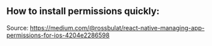 ## How to install permissions quickly:

Source: https://medium.com/@rossbulat/react-native-managing-app-permissions-for-ios-4204e2286598
